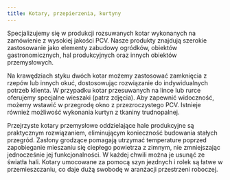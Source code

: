 ```yaml
---
title: Kotary, przepierzenia, kurtyny
---
```


Specjalizujemy się w produkcji rozsuwanych kotar wykonanych na zamówienie z wysokiej jakości PCV. 
Nasze produkty znajdują szerokie zastosowanie jako elementy zabudowy ogródków, obiektów gastronomicznych, hal produkcyjnych oraz innych obiektów przemysłowych.

Na krawędziach styku dwóch kotar możemy zastosować zamknięcia z rzepów lub innych okuć, dostosowując rozwiązanie do indywidualnych potrzeb klienta.
 W przypadku kotar przesuwanych na lince lub rurce oferujemy specjalne wieszaki (patrz zdjęcia). Aby zapewnić widoczność, możemy wstawić w przegrodę okno z przezroczystego PCV. Istnieje również możliwość wykonania kurtyn z tkaniny trudnopalnej.

Przejrzyste kotary przemysłowe oddzielające hale produkcyjne są praktycznym rozwiązaniem, eliminującym konieczność budowania stałych przegród.
 Zasłony grodzące pomagają utrzymać temperature poprzed zapobieganie mieszaniu się ciepłego powietrza z zimnym, nie zmniejszając jednocześnie jej funkcjonalności. W każdej chwili można je usunąć ze światła hali. Kotary umocowane za pomocą szyn jezdnych i rolek są łatwe w przemieszczaniu, co daje dużą swobodę w aranżacji przestrzeni roboczej.